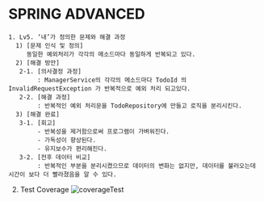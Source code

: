 # SPRING ADVANCED
```
1. Lv5. ‘내’가 정의한 문제와 해결 과정
  1) [문제 인식 및 정의]
     동일한 예외처리가 각각의 메소드마다 동일하게 반복되고 있다.
  2) [해결 방안]
   2-1. [의사결정 과정]
        : ManagerService의 각각의 메소드마다 TodoId 의 InvalidRequestException 가 반복적으로 예외 처리 되고있다.
   2-2. [해결 과정]
        : 반복적인 예외 처리문을 TodoRepository에 만들고 로직을 분리시킨다.	
  3) [해결 완료]
   3-1. [회고]
        - 반복성을 제거함으로써 프로그램이 가벼워진다. 
        - 가독성이 향상된다.
        - 유지보수가 편리해진다.
   3-2. [전후 데이터 비교]
        : 반복적인 부분을 분리시켰으므로 데이터의 변화는 없지만, 데이터를 불러오는데 시간이 보다 더 빨라졌음을 알 수 있다.
```
2. Test Coverage
![coverageTest](https://github.com/user-attachments/assets/ea5a1e81-5db8-41ff-959e-c8793e15188e)

